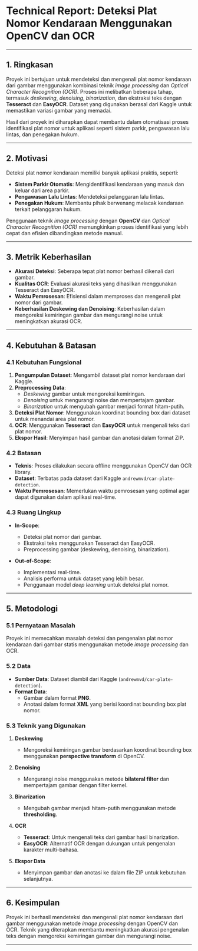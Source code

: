 # **Technical Report: Deteksi Plat Nomor Kendaraan Menggunakan OpenCV dan OCR**

---

## **1. Ringkasan**

Proyek ini bertujuan untuk mendeteksi dan mengenali plat nomor kendaraan dari gambar menggunakan kombinasi teknik *image processing* dan *Optical Character Recognition (OCR)*. Proses ini melibatkan beberapa tahap, termasuk *deskewing*, *denoising*, *binarization*, dan ekstraksi teks dengan **Tesseract** dan **EasyOCR**. Dataset yang digunakan berasal dari Kaggle untuk memastikan variasi gambar yang memadai. 

Hasil dari proyek ini diharapkan dapat membantu dalam otomatisasi proses identifikasi plat nomor untuk aplikasi seperti sistem parkir, pengawasan lalu lintas, dan penegakan hukum.

---

## **2. Motivasi**

Deteksi plat nomor kendaraan memiliki banyak aplikasi praktis, seperti:

- **Sistem Parkir Otomatis**: Mengidentifikasi kendaraan yang masuk dan keluar dari area parkir.
- **Pengawasan Lalu Lintas**: Mendeteksi pelanggaran lalu lintas.
- **Penegakan Hukum**: Membantu pihak berwenang melacak kendaraan terkait pelanggaran hukum.

Penggunaan teknik *image processing* dengan **OpenCV** dan *Optical Character Recognition (OCR)* memungkinkan proses identifikasi yang lebih cepat dan efisien dibandingkan metode manual.

---

## **3. Metrik Keberhasilan**

- **Akurasi Deteksi**: Seberapa tepat plat nomor berhasil dikenali dari gambar.
- **Kualitas OCR**: Evaluasi akurasi teks yang dihasilkan menggunakan Tesseract dan EasyOCR.
- **Waktu Pemrosesan**: Efisiensi dalam memproses dan mengenali plat nomor dari gambar.
- **Keberhasilan Deskewing dan Denoising**: Keberhasilan dalam mengoreksi kemiringan gambar dan mengurangi noise untuk meningkatkan akurasi OCR.

---

## **4. Kebutuhan & Batasan**

### **4.1 Kebutuhan Fungsional**

1. **Pengumpulan Dataset**: Mengambil dataset plat nomor kendaraan dari Kaggle.
2. **Preprocessing Data**:  
   - *Deskewing* gambar untuk mengoreksi kemiringan.  
   - *Denoising* untuk mengurangi noise dan mempertajam gambar.  
   - *Binarization* untuk mengubah gambar menjadi format hitam-putih.
3. **Deteksi Plat Nomor**: Menggunakan koordinat bounding box dari dataset untuk menandai area plat nomor.
4. **OCR**: Menggunakan **Tesseract** dan **EasyOCR** untuk mengenali teks dari plat nomor.
5. **Ekspor Hasil**: Menyimpan hasil gambar dan anotasi dalam format ZIP.

### **4.2 Batasan**

- **Teknis**: Proses dilakukan secara offline menggunakan OpenCV dan OCR library.  
- **Dataset**: Terbatas pada dataset dari Kaggle `andrewmvd/car-plate-detection`.  
- **Waktu Pemrosesan**: Memerlukan waktu pemrosesan yang optimal agar dapat digunakan dalam aplikasi real-time.

### **4.3 Ruang Lingkup**

- **In-Scope**:  
  - Deteksi plat nomor dari gambar.  
  - Ekstraksi teks menggunakan Tesseract dan EasyOCR.  
  - Preprocessing gambar (deskewing, denoising, binarization).  

- **Out-of-Scope**:  
  - Implementasi real-time.  
  - Analisis performa untuk dataset yang lebih besar.  
  - Penggunaan model *deep learning* untuk deteksi plat nomor.

---

## **5. Metodologi**

### **5.1 Pernyataan Masalah**

Proyek ini memecahkan masalah deteksi dan pengenalan plat nomor kendaraan dari gambar statis menggunakan metode *image processing* dan OCR.

### **5.2 Data**

- **Sumber Data**: Dataset diambil dari Kaggle (`andrewmvd/car-plate-detection`).  
- **Format Data**:  
  - Gambar dalam format **PNG**.  
  - Anotasi dalam format **XML** yang berisi koordinat bounding box plat nomor.

### **5.3 Teknik yang Digunakan**

1. **Deskewing**  
   - Mengoreksi kemiringan gambar berdasarkan koordinat bounding box menggunakan **perspective transform** di OpenCV.

2. **Denoising**  
   - Mengurangi noise menggunakan metode **bilateral filter** dan mempertajam gambar dengan filter kernel.

3. **Binarization**  
   - Mengubah gambar menjadi hitam-putih menggunakan metode **thresholding**.

4. **OCR**  
   - **Tesseract**: Untuk mengenali teks dari gambar hasil binarization.  
   - **EasyOCR**: Alternatif OCR dengan dukungan untuk pengenalan karakter multi-bahasa.

5. **Ekspor Data**  
   - Menyimpan gambar dan anotasi ke dalam file ZIP untuk kebutuhan selanjutnya.

---

## **6. Kesimpulan**

Proyek ini berhasil mendeteksi dan mengenali plat nomor kendaraan dari gambar menggunakan metode *image processing* dengan OpenCV dan OCR. Teknik yang diterapkan membantu meningkatkan akurasi pengenalan teks dengan mengoreksi kemiringan gambar dan mengurangi noise.

---
